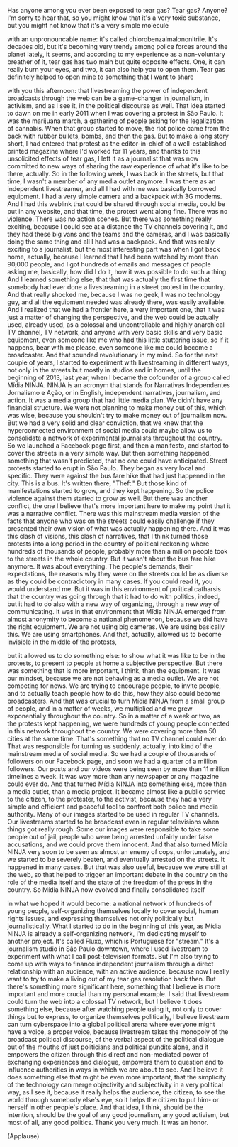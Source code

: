 
Has anyone among you
ever been exposed to tear gas?
Tear gas? Anyone?
I&#39;m sorry to hear that, so you might know
that it&#39;s a very toxic substance,
but you might not know
that it&#39;s a very simple molecule

with an unpronouncable name:
it&#39;s called chlorobenzalmalononitrile.
It&#39;s decades old, but it&#39;s becoming
very trendy among police forces
around the planet lately, it seems,
and according to my experience
as a non-voluntary breather of it,
tear gas has two main
but quite opposite effects.
One, it can really burn your eyes,
and two, it can also
help you to open them.
Tear gas definitely helped
to open mine to something
that I want to share

with you this afternoon:
that livestreaming the power
of independent broadcasts through the web
can be a game-changer in journalism,
in activism, and as I see it,
in the political discourse as well.
That idea started 
to dawn on me in early 2011
when I was covering
a protest in São Paulo.
It was the marijuana march,
a gathering of people asking
for the legalization of cannabis.
When that group started to move,
the riot police came from the back
with rubber bullets, bombs,
and then the gas.
But to make a long story short,
I had entered that protest
as the editor-in-chief
of a well-established printed magazine
where I&#39;d worked for 11 years,
and thanks to this unsolicited
effects of tear gas,
I left it as a journalist that was now
committed to new ways
of sharing the raw experience
of what it&#39;s like to be there, actually.
So in the following week,
I was back in the streets,
but that time, I wasn&#39;t a member
of any media outlet anymore.
I was there as an independent
livestreamer, and all I had with me
was basically borrowed equipment.
I had a very simple camera
and a backpack with 3G modems.
And I had this weblink
that could be shared through social media,
could be put in any website,
and that time,
the protest went along fine.
There was no violence.
There was no action scenes.
But there was something really exciting,
because I could see at a distance
the TV channels covering it,
and they had these big vans
and the teams and the cameras,
and I was basically doing the same thing
and all I had was a backpack.
And that was really
exciting to a journalist,
but the most interesting part
was when I got back home, actually,
because I learned that I had been watched
by more than 90,000 people,
and I got hundreds of emails and messages
of people asking me, basically,
how did I do it,
how it was possible to do such a thing.
And I learned something else,
that that was actually the first time
that somebody had ever done
a livestreaming in a street protest
in the country.
And that really shocked me,
because I was no geek,
I was no technology guy,
and all the equipment needed
was already there,
was easily available.
And I realized that
we had a frontier here,
a very important one,
that it was just a matter
of changing the perspective,
and the web could be actually used,
already used, as a colossal
and uncontrollable
and highly anarchical TV channel,
TV network,
and anyone with very basic skills
and very basic equipment,
even someone like me who had this
little stuttering issue,
so if it happens, bear with me please,
even someone like me
could become a broadcaster.
And that sounded revolutionary in my mind.
So for the next couple of years,
I started to experiment with
livestreaming in different ways,
not only in the streets
but mostly in studios and in homes,
until the beginning of 2013, last year,
when I became the cofounder of a group
called Mídia NINJA.
NINJA is an acronym
that stands for Narrativas Independentes 
Jornalismo e Ação,
or in English, independent narratives,
journalism, and action.
It was a media group
that had little media plan.
We didn&#39;t have any financial structure.
We were not planning
to make money out of this,
which was wise, because you shouldn&#39;t
try to make money out of journalism now.
But we had a very solid
and clear conviction,
that we knew that the hyperconnected
environment of social media
could maybe allow us to consolidate
a network of experimental journalists
throughout the country.
So we launched a Facebook page first,
and then a manifesto,
and started to cover the streets
in a very simple way.
But then something happened,
something that wasn&#39;t predicted,
that no one could have anticipated.
Street protests started
to erupt in São Paulo.
They began as very local and specific.
They were against the bus fare hike
that had just happened in the city.
This is a bus.
It&#39;s written there, &quot;Theft.&quot;
But those kind of manifestations
started to grow,
and they kept happening.
So the police violence against them
started to grow as well.
But there was another conflict,
the one I believe that&#39;s
more important here
to make my point that
it was a narrative conflict.
There was this mainstream media
version of the facts
that anyone who was on the streets
could easily challenge
if they presented their own vision
of what was actually happening there.
And it was this clash of visions,
this clash of narratives,
that I think turned those protests
into a long period in the country
of political reckoning
where hundreds of thousands of people,
probably more than a million people
took to the streets in the whole country.
But it wasn&#39;t about
the bus fare hike anymore.
It was about everything.
The people&#39;s demands, their expectations,
the reasons why they were on the streets
could be as diverse as they could
be contradictory in many cases.
If you could read it,
you would understand me.
But it was in this environment
of political catharsis
that the country was going through
that it had to do with politics, indeed,
but it had to do also
with a new way of organizing,
through a new way of communicating.
It was in that environment
that Mídia NINJA emerged
from almost anonymity
to become a national phenomenon,
because we did have the right equipment.
We are not using big cameras.
We are using basically this.
We are using smartphones.
And that, actually, allowed us to become
invisible in the middle of the protests,

but it allowed us to do something else:
to show what it was like
to be in the protests,
to present to people at home
a subjective perspective.
But there was something
that is more important,
I think, than the equipment.
It was our mindset,
because we are not behaving
as a media outlet.
We are not competing for news.
We are trying to encourage people,
to invite people,
and to actually teach people
how to do this, how they also
could become broadcasters.
And that was crucial to turn Mídia NINJA
from a small group of people,
and in a matter of weeks,
we multiplied and we grew
exponentially throughout the country.
So in a matter of a week or two,
as the protests kept happening,
we were hundreds of young people
connected in this network
throughout the country.
We were covering more than
50 cities at the same time.
That&#39;s something that
no TV channel could ever do.
That was responsible
for turning us suddenly, actually,
into kind of the mainstream
media of social media.
So we had a couple of thousands
of followers on our Facebook page,
and soon we had a quarter
of a million followers.
Our posts and our videos
were being seen by more than
11 million timelines a week.
It was way more than any newspaper
or any magazine could ever do.
And that turned Mídia NINJA
into something else,
more than a media outlet,
than a media project.
It became almost like a public service
to the citizen, to the protester,
to the activist,
because they had a very simple
and efficient and peaceful tool
to confront both police
and media authority.
Many of our images started 
to be used in regular TV channels.
Our livestreams started to be broadcast
even in regular televisions
when things got really rough.
Some our images were responsible
to take some people out of jail,
people who were being arrested unfairly
under false accusations,
and we could prove them innocent.
And that also turned Mídia NINJA very soon
to be seen as almost
an enemy of cops, unfortunately,
and we started to be severely beaten,
and eventually arrested on the streets.
It happened in many cases.
But that was also useful,
because we were still at the web,
so that helped to trigger
an important debate in the country
on the role of the media itself
and the state of the freedom
of the press in the country.
So Mídia NINJA now evolved
and finally consolidated itself

in what we hoped it would become:
a national network
of hundreds of young people,
self-organizing themselves locally
to cover social, human rights issues,
and expressing themselves
not only politically
but journalistically.
What I started to do
in the beginning of this year,
as Mídia NINJA is already
a self-organizing network,
I&#39;m dedicating myself to another project.
It&#39;s called Fluxo,
which is Portuguese for &quot;stream.&quot;
It&#39;s a journalism studio
in São Paulo downtown,
where I used livestream to experiment
with what I call post-television formats.
But I&#39;m also trying to come up with ways
to finance independent journalism
through a direct relationship
with an audience,
with an active audience,
because now I really want
to try to make a living
out of my tear gas resolution back then.
But there&#39;s something
more significant here,
something that I believe is more important
and more crucial than my personal example.
I said that livestream could turn the web
into a colossal TV network,
but I believe it does something else,
because after watching people using it,
not only to cover things but to express,
to organize themselves politically,
I believe livestream can turn cyberspace
into a global political arena
where everyone might have a voice,
a proper voice,
because livestream takes the monopoly
of the broadcast political discourse,
of the verbal aspect
of the political dialogue
out of the mouths of just politicians
and political pundits alone,
and it empowers the citizen
through this direct and non-mediated power
of exchanging experiences and dialogue,
empowers them to question
and to influence authorities
in ways in which we are about to see.
And I believe it does something else
that might be even more important,
that the simplicity of the technology
can merge objectivity and subjectivity
in a very political way, as I see it,
because it really helps the audience,
the citizen, to see the world
through somebody else&#39;s eye,
so it helps the citizen
to put him- or herself
in other people&#39;s place.
And that idea, I think, 
should be the intention,
should be the goal of any good journalism,
any good activism,
but most of all, any good politics.
Thank you very much. It was an honor.

(Applause)


